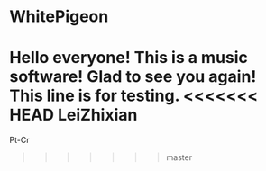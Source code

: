 WhitePigeon
===========
Hello everyone!
This is a music software!
Glad to see you again!
This line is for testing.
<<<<<<< HEAD
LeiZhixian
=======
Pt-Cr
>>>>>>> master
